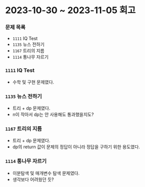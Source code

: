 # 2023-10-30 ~ 2023-11-05 회고

### 문제 목록

- `1111` IQ Test
- `1135` 뉴스 전하기
- `1167` 트리의 지름
- `1114` 통나무 자르기

### `1111` IQ Test

- 수학 및 구현 문제였다.

### `1135` 뉴스 전하기

- 트리 + dp 문제였다.
- n이 작아서 dp는 안 사용해도 통과했을지도?

### `1167` 트리의 지름

- 트리 + dp 문제였다.
- dp의 return 값이 문제의 정답이 아니라 정답을 구하기 위한 용도였다.

### `1114` 통나무 자르기

- 이분탐색 및 매개변수 탐색 문제였다.
- 생각보다 어려웠던 듯?
